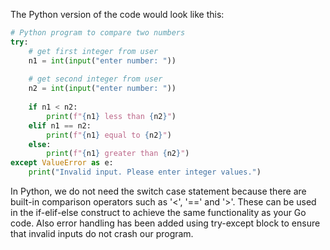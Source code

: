 The Python version of the code would look like this:

```python
# Python program to compare two numbers
try:
    # get first integer from user
    n1 = int(input("enter number: "))
    
    # get second integer from user
    n2 = int(input("enter number: "))
    
    if n1 < n2:
        print(f"{n1} less than {n2}")
    elif n1 == n2:
        print(f"{n1} equal to {n2}")
    else:
        print(f"{n1} greater than {n2}")
except ValueError as e:
    print("Invalid input. Please enter integer values.")
``` 

In Python, we do not need the switch case statement because there are built-in comparison operators such as '<', '==' and '>'. These can be used in the if-elif-else construct to achieve the same functionality as your Go code. Also error handling has been added using try-except block to ensure that invalid inputs do not crash our program.


